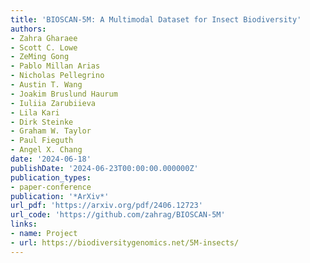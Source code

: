 ```yaml
---
title: 'BIOSCAN-5M: A Multimodal Dataset for Insect Biodiversity'
authors:
- Zahra Gharaee
- Scott C. Lowe
- ZeMing Gong
- Pablo Millan Arias
- Nicholas Pellegrino
- Austin T. Wang
- Joakim Bruslund Haurum
- Iuliia Zarubiieva
- Lila Kari
- Dirk Steinke
- Graham W. Taylor
- Paul Fieguth
- Angel X. Chang
date: '2024-06-18'
publishDate: '2024-06-23T00:00:00.000000Z'
publication_types:
- paper-conference
publication: '*ArXiv*'
url_pdf: 'https://arxiv.org/pdf/2406.12723'
url_code: 'https://github.com/zahrag/BIOSCAN-5M'
links:
- name: Project
- url: https://biodiversitygenomics.net/5M-insects/
---
```

